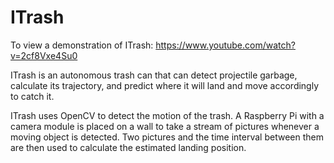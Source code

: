 # ITrash

To view a demonstration of ITrash: https://www.youtube.com/watch?v=2cf8Vxe4Su0

ITrash is an autonomous trash can that can detect projectile garbage, calculate its trajectory, and predict where it will land and move accordingly to catch it.

ITrash uses OpenCV to detect the motion of the trash. A Raspberry Pi with a camera module is placed on a wall to take a stream of pictures whenever a moving object is detected. Two pictures and the time interval between them are then used to calculate the estimated landing position.
